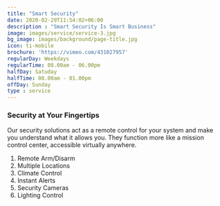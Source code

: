 ```yaml
---
title: "Smart Security"
date: 2020-02-29T11:54:02+06:00
description : "Smart Security Is Smart Business"
image: images/service/service-3.jpg
bg_image: images/background/page-title.jpg
icon: ti-mobile
brochure: 'https://vimeo.com/431027957'
regularDay: Weekdays
regularTime: 08.00am - 06.00pm
halfDay: Satuday
halfTime: 08.00am - 01.00pm
offDay: Sunday
type : service
---
```


### Security at Your Fingertips

Our security solutions act as a remote control for your system and make you understand what it allows you. They function more like a mission control center, accessible virtually anywhere.


1. Remote Arm/Disarm
2. Multiple Locations
3. Climate Control
4. Instant Alerts
5. Security Cameras
6. Lighting Control


